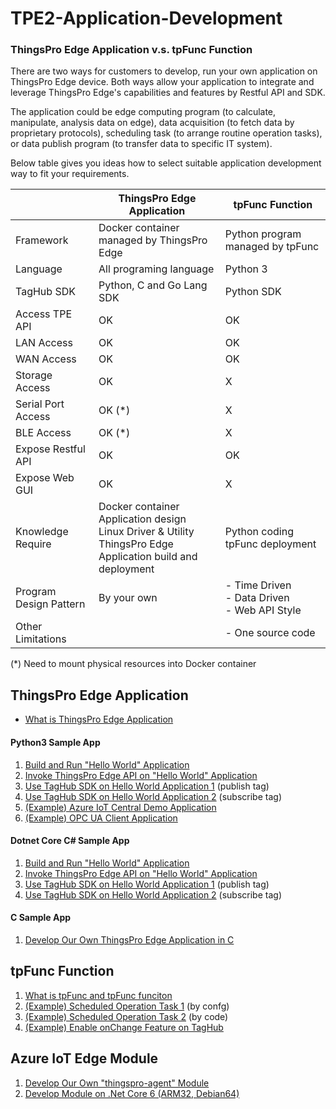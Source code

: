 # TPE2-Application-Development

### ThingsPro Edge Application v.s. tpFunc Function
There are two ways for customers to develop, run your own application on ThingsPro Edge device. Both ways allow your application to integrate and leverage ThingsPro Edge's capabilities and features by Restful API and SDK.

The application could be edge computing program (to calculate, manipulate, analysis data on edge), data acquisition (to fetch data by proprietary protocols), scheduling task (to arrange routine operation tasks), or data publish program (to transfer data to specific IT system).

Below table gives you ideas how to select suitable application development way to fit your requirements.

|                        | ThingsPro Edge Application                                   | tpFunc Function                                       |
| ---------------------- | ------------------------------------------------------------ | ----------------------------------------------------- |
| Framework              | Docker container managed by ThingsPro Edge                   | Python program managed by tpFunc                      |
| Language               | All programing language                                      | Python 3                                              |
| TagHub SDK             | Python, C and Go Lang SDK                                       | Python SDK                                            |
| Access TPE API         | OK                                                           | OK                                                    |
| LAN Access             | OK                                    | OK                                      |
| WAN Access             | OK                                      | OK                                        |
| Storage Access         | OK                                      | X                                                     |
| Serial Port Access     | OK (*)                                     | X                                                     |
| BLE Access             | OK (*)                                     | X                                                     |
| Expose Restful API     | OK                                      | OK                                         |
| Expose Web GUI         | OK                                      | X                                                     |
| Knowledge Require      | Docker container<br />Application design<br />Linux Driver & Utility<br />ThingsPro Edge Application build and deployment | Python coding<br />tpFunc deployment                  |
| Program Design Pattern | By your own                                                  | - Time Driven<br />- Data Driven<br />- Web API Style |
| Other Limitations      |                                                              | - One source code                                     |

(*) Need to mount physical resources into Docker container

## ThingsPro Edge Application

- <a href="documents/What%20is%20ThingsPro%20Edge%20Appliation.md">What is ThingsPro Edge Application</a>
#### Python3 Sample App
1. <a href="documents/Build%20and%20Run%20Hello%20World%20Application-python3.md">Build and Run "Hello World" Application</a>
2. <a href="documents/Invoke%20ThingsPro%20Edge%20API%20on%20Hello%20World%20Application-python3.md">Invoke ThingsPro Edge API on "Hello World" Application</a>
3. <a href="documents/Use%20TagHub%20SDK%20on%20Hello%20World%20Application%201-python3.md">Use TagHub SDK on Hello World Application 1</a> (publish tag)
4. <a href="documents/Use%20TagHub%20SDK%20on%20Hello%20World%20Application%202-python3.md">Use TagHub SDK on Hello World Application 2</a> (subscribe tag)
5. <a href="documents/Azure%20IoT%20Central.md">(Example) Azure IoT Central Demo Application</a>
6. <a href="documents/OPC%20UA%20Client%20Sample%20Application-python3.md">(Example) OPC UA Client Application</a>

#### Dotnet Core C# Sample App
1. <a href="documents/Build%20and%20Run%20Hello%20World%20Application-dotnet.md">Build and Run "Hello World" Application</a>
2. <a href="documents/Invoke%20ThingsPro%20Edge%20API%20on%20Hello%20World%20Application-dotnet.md">Invoke ThingsPro Edge API on "Hello World" Application</a>
3. <a href="documents/Use%20TagHub%20SDK%20on%20Hello%20World%20Application%201-dotnet.md">Use TagHub SDK on Hello World Application 1</a> (publish tag)
4. <a href="documents/Use%20TagHub%20SDK%20on%20Hello%20World%20Application%202-dotnet.md">Use TagHub SDK on Hello World Application 2</a> (subscribe tag)

#### C Sample App
1. <a href="documents/Develop%20Our%20Own%20ThingsPro%20Edge%20Application%20in%20C.md">Develop Our Own ThingsPro Edge Application in C</a>

## tpFunc Function
1. <a href="https://github.com/TPE-TIGER/tpe-function-sdk">What is tpFunc and tpFunc funciton</a>
2. <a href="documents/Scheduled%20Operation%20Task%201.md">(Example) Scheduled Operation Task 1</a> (by confg)
3. <a href="documents/Scheduled%20Operation%20Task%202.md">(Example) Scheduled Operation Task 2</a> (by code)
4. <a href="documents/Enable%20onChange%20Feature%20on%20TagHub.md">(Example) Enable onChange Feature on TagHub</a> 

## Azure IoT Edge Module
1. <a href="documents/Develop%20Our%20Own%20&quot;thingspro-agent&quot;%20Module.md">Develop Our Own "thingspro-agent" Module</a>
2. <a href="documents/Develop%20Module%20on%20.Net%20Core%206%20%2B%20ARM32%20%2B%20Debian64.md">Develop Module on .Net Core 6 (ARM32, Debian64)</a>
